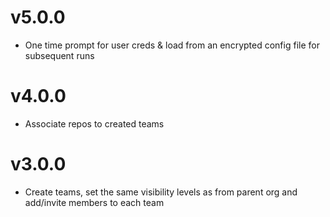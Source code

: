 v5.0.0
======
- One time prompt for user creds & load from an encrypted config file for subsequent runs

v4.0.0
======
- Associate repos to created teams

v3.0.0
======
- Create teams, set the same visibility levels as from parent org and add/invite members to
  each team
